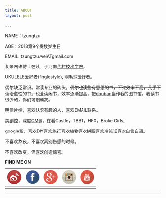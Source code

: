 ```yaml
---
title: ABOUT
layout: post

---
```


NAME：tzungtzu

AGE：2013第9个质数岁生日

EMAIL: tzungtzu.weiATgmail.com

复杂网络博士在读，于河南[代村技术学院](http://www.tudelft.nl/en)。

UKULELE爱好者(finglestyle), 羽毛球爱好者。

偶尔缺乏常识。常读专业的砖头，<del>偶尔也读些有意思的书，不过效率不高，几乎不读治愈性的书。</del>也爱读闲书，效率逐渐提高，把[douban](http://book.douban.com/mine)当作我的图书馆。我读书很少的，你们可别骗我。

明信片控，喜欢认识有趣的人，喜欢EMAIL联系。

美剧控，深度[CM](http://www.cbs.com/shows/criminal_minds/)迷，在看Castle，TBBT，HF0，Broke Girls。

google粉，喜欢DIY喜欢[旅行](http://tzungtzu.github.com/travel)喜欢植物喜欢拼图喜欢冷笑话喜欢自言自语。

不喜欢熬夜，不喜欢离别伤感的时候。

不喜欢改变，但喜欢创造惊喜。

**FIND ME ON**

| <a target="_blank" href="http://www.weibo.com/tzungtzuli"><img src="/media/img/weibo.png" height="45" width="45"></a> | <a target="_blank" href="https://www.facebook.com/tzungtzuli"><img src="/media/img/facebook.png" height="45" width="45"></a> | <a target="_blank" href="https://plus.google.com/109915721717462682982/posts"><img src="/media/img/google+.png" height="45" width="45"></a> | <a target="_blank" href="http://instagram.com/tzungtzu"><img src="/media/img/instagram.png" height="45" width="45"></a> | <a target="_blank" href="https://www.youtube.com/channel/UCNlq1agDkgS5hbOTFk_CeYA"><img src="/media/img/youtube.png" height="45" width="45"></a> |
|:---: |:---:|:---:|:---:|:---:|
|  |  |  |  |  |

****


